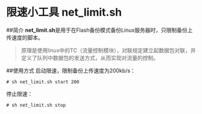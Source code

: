 # 限速小工具 net_limit.sh
##简介
**net_limit.sh**是用于在Flash备份模式备份Linux服务器时，只限制备份上传速度的脚本。
>原理是使用linux中的TC（流量控制模块），对联规定建立起数据包对联，并定义了队列中数据包的发送方式，从而实现对流量的控制。

##使用方式
启动限速，限制备份上传速度为200kb/s：

```
# sh net_limit.sh start 200
```

停止限速：

```
# sh net_limit.sh stop
```

